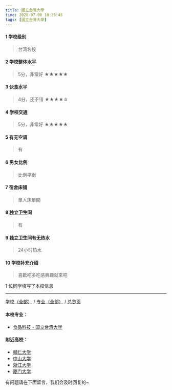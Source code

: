 ```yaml
---
title: 國立台灣大學
time: 2020-07-08 10:35:45
tags: [國立台灣大學]
---
```

#### 1 学校级别
> 台湾名校


#### 2 学校整体水平
> 5分，非常好
★★★★★


#### 3 伙食水平
>  4分，还不错
★★★★☆

#### 4 学校交通
> 5分，非常好
★★★★★


#### 5 有无空调
> 有


#### 6 男女比例
> 比例平衡


#### 7 宿舍床铺
> 單人床單間
 

#### 8 独立卫生间
> 有


#### 9 独立卫生间有无热水
> 24小时热水


#### 10 学校补充介绍
> 喜歡吃多吃感興趣就來吧

1 位同学填写了本校信息
***
[学校（全部）](https://univgo.github.io/2020/07/09/学校汇总页) / [专业（全部）](https://univgo.github.io/2020/07/09/专业汇总页) / [总览页](https://univgo.github.io/2020/07/09/总览)
#### 本校专业：
- [食品科技 - 国立台湾大学](https://univgo.github.io/2020/07/08/食品科技%20-%20國立台灣大學) 

#### 附近高校：
- [輔仁大学](https://univgo.github.io/2020/07/08/輔仁大学)
- [中山大学](https://univgo.github.io/2020/07/08/中山大学)
- [浙江大学](https://univgo.github.io/2020/07/08/浙江大学)
- [厦门大学](https://univgo.github.io/2020/07/08/厦门大学)


有问题请在下面留言，我们会及时回复的~
